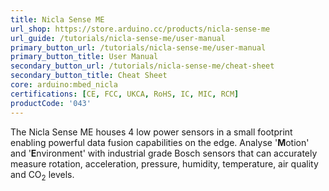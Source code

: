 ```yaml
---
title: Nicla Sense ME
url_shop: https://store.arduino.cc/products/nicla-sense-me
url_guide: /tutorials/nicla-sense-me/user-manual
primary_button_url: /tutorials/nicla-sense-me/user-manual
primary_button_title: User Manual
secondary_button_url: /tutorials/nicla-sense-me/cheat-sheet
secondary_button_title: Cheat Sheet
core: arduino:mbed_nicla
certifications: [CE, FCC, UKCA, RoHS, IC, MIC, RCM]
productCode: '043'
---
```


The Nicla Sense ME houses 4 low power sensors in a small footprint enabling powerful data fusion capabilities on the edge. Analyse '**M**otion' and '**E**nvironment' with industrial grade Bosch sensors that can accurately measure rotation, acceleration, pressure, humidity, temperature, air quality and CO<sub>2</sub> levels.
